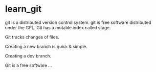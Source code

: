 # learn_git
git is a distributed version control system.
git is free software distributed under the GPL.
Git has a mutable index called stage.

Git tracks changes of files.

Creating a new branch is quick & simple.

Creating a dev branch.

Git is a free software ...
